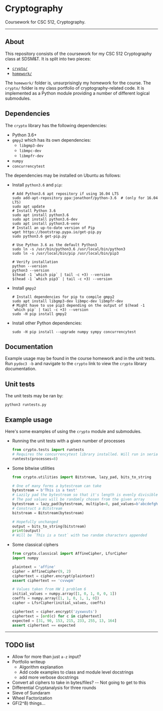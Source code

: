 # Cryptography

Coursework for CSC 512, Cryptography.

---

## About

This repository consists of the coursework for my CSC 512 Cryptography class at SDSM&T. It is split into two pieces:

* [`crypto/`](crypto)
* [`homework/`](homework)

The `homework/` folder is, unsurprisingly my homework for the course. The `crypto/` folder is my class portfolio of cryptography-related code. It is implemented as a Python module providing a number of different logical submodules.

## Dependencies

The `crypto` library has the following dependencies:

* Python 3.6+
* `gmpy2` which has its own dependencies:
    - `libgmp3-dev`
    - `libmpc-dev`
    - `libmpfr-dev`
* `numpy`
* `concurrencytest`

The dependencies may be installed on Ubuntu as follows:

* Install `python3.6` and `pip`:
    ```shell
    # Add Python3.6 apt repository if using 16.04 LTS
    sudo add-apt-repository ppa:jonathonf/python-3.6  # (only for 16.04 LTS)
    sudo apt update
    # Install Python 3.6
    sudo apt install python3.6
    sudo apt install python3.6-dev
    sudo apt install python3.6-venv
    # Install an up-to-date version of Pip
    wget https://bootstrap.pypa.io/get-pip.py
    sudo python3.6 get-pip.py

    # Use Python 3.6 as the default Python3
    sudo ln -s /usr/bin/python3.6 /usr/local/bin/python3
    sudo ln -s /usr/local/bin/pip /usr/local/bin/pip3

    # Verify installation
    python --version
    python3 --version
    $(head -1 `which pip` | tail -c +3) --version
    $(head -1 `which pip3` | tail -c +3) --version
    ```
* Install `gmpy2`
    ```shell
    # Install dependencies for pip to compile gmpy2
    sudo apt install libgmp3-dev libmpc-dev libmpfr-dev
    # Might have to use pip3 depending on the output of $(head -1 `which pip` | tail -c +3) --version
    sudo -H pip install gmpy2
    ```
* Install other Python dependencies:
    ```shell
    sudo -H pip install --upgrade numpy sympy concurrencytest
    ```

## Documentation

Example usage may be found in the course homework and in the unit tests. Run `pydoc3 -b` and navigate to the `crypto` link to view the `crypto` library documentation.

## Unit tests

The unit tests may be ran by:

```shell
python3 runtests.py
```

## Example usage
Here's some examples of using the `crypto` module and submodules.

* Running the unit tests with a given number of processes
    ```python
    from crypto.tests import runtests
    # Requires the concurrencytest library installed. Will run in serial otherwise
    runtests(processes=8)
    ```
* Some bitwise utilities
    ```python
    from crypto.utilities import Bitstream, lazy_pad, bits_to_string

    # One of many forms a bytestream can take
    bytestream = b'This is a test'
    # Lazily pad the bytestream so that it's length is evenly divisible by 8
    # The pad values will be randomly chosen from the given array
    bytestream = lazy_pad(bytestream, multiple=8, pad_values=b'abcdefghijklmnopqrstuvwxyz')
    # Construct a Bitstream
    bitstream = Bitstream(bytestream)

    # Hopefully unchanged
    output = bits_to_string(bitstream)
    print(output)
    # Will be `This is a test` with two random characters appended
    ```
* Some classical ciphers
    ```python
    from crypto.classical import AffineCipher, LfsrCipher
    import numpy

    plaintext = 'affine'
    cipher = AffineCipher(9, 2)
    ciphertext = cipher.encrypt(plaintext)
    assert ciphertext == 'cvvwpm'

    # Values taken from HW 1 problem 6
    initial_values = numpy.array([1, 0, 1, 0, 0, 1])
    coeffs = numpy.array([1, 1, 0, 1, 1, 0])
    cipher = LfsrCipher(initial_values, coeffs)

    ciphertext = cipher.encrypt('zyxwvuts')
    ciphertext = [ord(c) for c in ciphertext]
    expected = [31, 90, 153, 215, 233, 255, 13, 164]
    assert ciphertext == expected
    ```
---

## TODO list
* Allow for more than just `a-z` input?
* Portfolio writeup
    - Algorithm explanation
    - Add code examples to class and module level docstrings
    - add more verbose docstrings
* Convert all ciphers to take in bytes/files? -- Not going to get to this
* Differential Cryptanalysis for three rounds
* Sieve of Sundaram
* Wheel Factorization
* GF(2^8) things...
